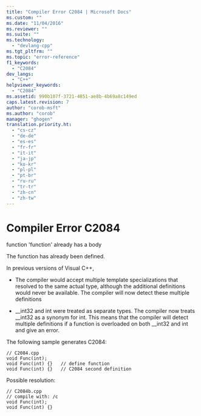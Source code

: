 ```yaml
---
title: "Compiler Error C2084 | Microsoft Docs"
ms.custom: ""
ms.date: "11/04/2016"
ms.reviewer: ""
ms.suite: ""
ms.technology: 
  - "devlang-cpp"
ms.tgt_pltfrm: ""
ms.topic: "error-reference"
f1_keywords: 
  - "C2084"
dev_langs: 
  - "C++"
helpviewer_keywords: 
  - "C2084"
ms.assetid: 990b107f-3721-4851-ae8b-4b69a8c149ed
caps.latest.revision: 7
author: "corob-msft"
ms.author: "corob"
manager: "ghogen"
translation.priority.ht: 
  - "cs-cz"
  - "de-de"
  - "es-es"
  - "fr-fr"
  - "it-it"
  - "ja-jp"
  - "ko-kr"
  - "pl-pl"
  - "pt-br"
  - "ru-ru"
  - "tr-tr"
  - "zh-cn"
  - "zh-tw"
---
```

# Compiler Error C2084
function 'function' already has a body  
  
 The function has already been defined.  
  
 In previous versions of Visual C++,  
  
-   The compiler would accept multiple template specializations that resolved to the same actual type, although the additional definitions would never be available. The compiler will now detect these multiple definitions  
  
-   __int32 and int were treated as separate types. The compiler now treats \__int32 as a synonym for int. This means that the compiler will detect multiple definitions if a function is overloaded on both \__int32 and int and give an error.  
  
 The following sample generates C2084:  
  
```  
// C2084.cpp  
void Func(int);  
void Func(int) {}   // define function  
void Func(int) {}   // C2084 second definition  
```  
  
 Possible resolution:  
  
```  
// C2084b.cpp  
// compile with: /c  
void Func(int);  
void Func(int) {}  
```